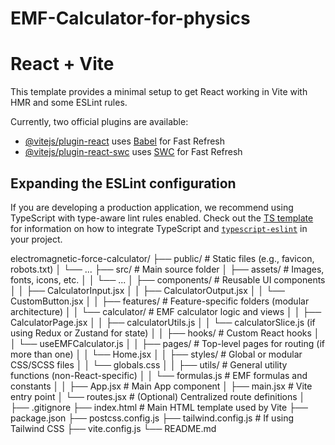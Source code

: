 # EMF-Calculator-for-physics
# React + Vite

This template provides a minimal setup to get React working in Vite with HMR and some ESLint rules.

Currently, two official plugins are available:

- [@vitejs/plugin-react](https://github.com/vitejs/vite-plugin-react/blob/main/packages/plugin-react) uses [Babel](https://babeljs.io/) for Fast Refresh
- [@vitejs/plugin-react-swc](https://github.com/vitejs/vite-plugin-react/blob/main/packages/plugin-react-swc) uses [SWC](https://swc.rs/) for Fast Refresh

## Expanding the ESLint configuration

If you are developing a production application, we recommend using TypeScript with type-aware lint rules enabled. Check out the [TS template](https://github.com/vitejs/vite/tree/main/packages/create-vite/template-react-ts) for information on how to integrate TypeScript and [`typescript-eslint`](https://typescript-eslint.io) in your project.


electromagnetic-force-calculator/
├── public/                     # Static files (e.g., favicon, robots.txt)
│   └── ...
├── src/                        # Main source folder
│   ├── assets/                 # Images, fonts, icons, etc.
│   │   └── ...
│   ├── components/             # Reusable UI components
│   │   ├── CalculatorInput.jsx
│   │   ├── CalculatorOutput.jsx
│   │   └── CustomButton.jsx
│
│   ├── features/               # Feature-specific folders (modular architecture)
│   │   └── calculator/         # EMF calculator logic and views
│   │       ├── CalculatorPage.jsx
│   │       ├── calculatorUtils.js
│   │       └── calculatorSlice.js (if using Redux or Zustand for state)
│
│   ├── hooks/                  # Custom React hooks
│   │   └── useEMFCalculator.js
│
│   ├── pages/                  # Top-level pages for routing (if more than one)
│   │   └── Home.jsx
│
│   ├── styles/                 # Global or modular CSS/SCSS files
│   │   └── globals.css
│
│   ├── utils/                  # General utility functions (non-React-specific)
│   │   └── formulas.js         # EMF formulas and constants
│
│   ├── App.jsx                 # Main App component
│   ├── main.jsx                # Vite entry point
│   └── routes.jsx             # (Optional) Centralized route definitions
│
├── .gitignore
├── index.html                 # Main HTML template used by Vite
├── package.json
├── postcss.config.js
├── tailwind.config.js        # If using Tailwind CSS
├── vite.config.js
└── README.md
